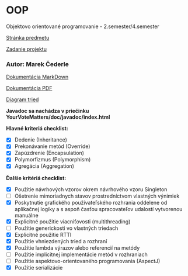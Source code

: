 # OOP
Objektovo orientované programovanie - 2.semester/4.semester

[Stránka predmetu](http://www2.fiit.stuba.sk/oop/index.html)

[Zadanie projektu](http://www2.fiit.stuba.sk/oop/projekt/index.html)

### Autor: Marek Čederle

[Dokumentácia MarkDown](YourVoteMatters/doc/dokumentacia.md)

[Dokumentácia PDF](YourVoteMatters/doc/dokumentacia.pdf)

[Diagram tried](YourVoteMatters/doc/images/YourVoteMatters.png)

**Javadoc sa nachádza v priečinku YourVoteMatters/doc/javadoc/index.html**

**Hlavné kriteriá checklist:**
- [x] Dedenie (Inheritance)
- [x] Prekonávanie metód (Override)
- [x] Zapúzdrenie (Encapsulation)
- [x] Polymorfizmus (Polymorphism)
- [x] Agregácia (Aggregation)

**Ďalšie kritériá checklist:**

- [x] Použitie návrhových vzorov okrem návrhového vzoru Singleton
- [ ] Ošetrenie mimoriadnych stavov prostredníctvom vlastných výnimiek
- [x] Poskytnutie grafického používateľského rozhrania oddelene od aplikačnej logiky a s aspoň časťou spracovateľov udalostí vytvorenou manuálne
- [x] Explicitné použitie viacniťovosti (multithreading)
- [ ] Použitie generickosti vo vlastných triedach
- [x] Explicitné použitie RTTI
- [x] Použitie vhniezdených tried a rozhraní
- [x] Použitie lambda výrazov alebo referencií na metódy
- [ ] Použitie implicitnej implementácie metód v rozhraniach
- [ ] Použitie aspektovo-orientovaného programovania (AspectJ)
- [x] Použitie serializácie
